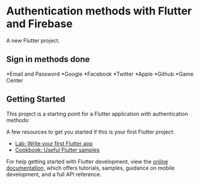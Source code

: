 # Authentication methods with Flutter and Firebase

A new Flutter project.

## Sign in methods done

*Email and Password
*Google
*Facebook
*Twitter
*Apple
*Github
\*Game Center

## Getting Started

This project is a starting point for a Flutter application with authentication methods:

A few resources to get you started if this is your first Flutter project:

- [Lab: Write your first Flutter app](https://docs.flutter.dev/get-started/codelab)
- [Cookbook: Useful Flutter samples](https://docs.flutter.dev/cookbook)

For help getting started with Flutter development, view the
[online documentation](https://docs.flutter.dev/), which offers tutorials,
samples, guidance on mobile development, and a full API reference.
